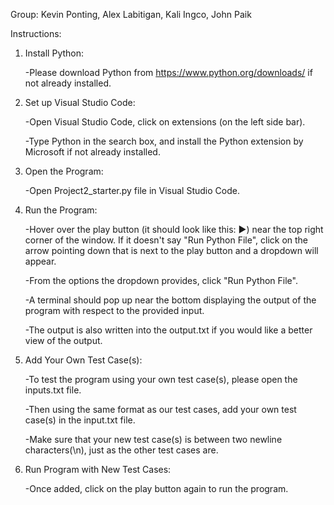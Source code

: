 Group: Kevin Ponting, Alex Labitigan, Kali Ingco, John Paik

Instructions:

1. Install Python:

   -Please download Python from https://www.python.org/downloads/ if not
   already installed.

2. Set up Visual Studio Code:

   -Open Visual Studio Code, click on extensions (on the left side bar).

   -Type Python in the search box, and install the Python extension by
   Microsoft if not already installed.

3. Open the Program:

   -Open Project2_starter.py file in Visual Studio Code.

4. Run the Program:

   -Hover over the play button (it should look like this: ▶) near the
   top right corner of the window. If it doesn't say "Run Python File",
   click on the arrow pointing down that is next to the play button and
   a dropdown will appear.

   -From the options the dropdown provides, click "Run Python File".

   -A terminal should pop up near the bottom displaying the output of
   the program with respect to the provided input.

   -The output is also written into the output.txt if you would like a
   better view of the output.

5. Add Your Own Test Case(s):

   -To test the program using your own test case(s), please open the
   inputs.txt file.

   -Then using the same format as our test cases, add your own test case(s)
   in the input.txt file.

   -Make sure that your new test case(s) is between two newline characters(\n),
   just as the other test cases are.

6. Run Program with New Test Cases:

   -Once added, click on the play button again to run the program.
